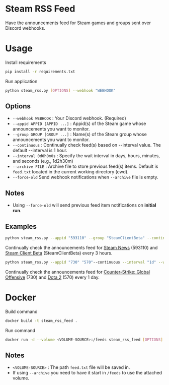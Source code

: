 # Steam RSS Feed
Have the announcements feed for Steam games and groups sent over Discord webhooks.
# Usage
Install requirements
```bash
pip install -r requirements.txt
```
Run application
```bash
python steam_rss.py [OPTIONS] --webhook "WEBHOOK"
```
## Options
 - `--webhook WEBHOOK` : Your Discord webhook. (Required)
 - `--appid APPID [APPID ...]` : Appid(s) of the Steam game whose announcements you want to monitor.
 - `--group GROUP [GROUP ...]` : Name(s) of the Steam group whose announcements you want to monitor.
 - `--continuous` : Continually check feed(s) based on --interval value. The default --interval is 1 hour.
 - `--interval 0d0h0m0s` : Specify the wait interval in days, hours, minutes, and seconds (e.g., 1d2h30m)
 - `--archive FILE` : Archive file to store previous feed(s) items. Default is `feed.txt` located in the current working directory (cwd).
 - `--force-old` Send webhook notifications when `--archive` file is empty.

## Notes
- Using `--force-old` will send previous feed item notifications on **initial run**.

## Examples
```bash
python steam_rss.py --appid "593110" --group "SteamClientBeta" --continuous --interval "3h" --webhook "DISCORD_WEBHOOK_URL"
```
Continually check the announcements feed for [Steam News](https://steamcommunity.com/games/593110/announcements) (593110) and [Steam Client Beta](https://steamcommunity.com/groups/SteamClientBeta/announcements) (SteamClientBeta) every 3 hours.
```bash
python steam_rss.py --appid "730" "570"--continuous --interval "1d" --webhook "DISCORD_WEBHOOK_URL"
```
Continually check the announcements feed for [Counter-Strike: Global Offensive](https://steamcommunity.com/games/CSGO/announcements) (730) and [Dota 2](https://steamcommunity.com/games/dota2/announcements) (570) every 1 day.

# Docker
Build command
```bash
docker build -t steam_rss_feed .
```
Run command
```bash
docker run -d --volume <VOLUME-SOURCE>:/feeds steam_rss_feed [OPTIONS] --webhook "WEBHOOK"
```
## Notes
 -  `<VOLUME-SOURCE>` : The path `feed.txt` file will be saved in.
 -  If using `--archive` you need to have it start in `/feeds` to use the attached volume. 